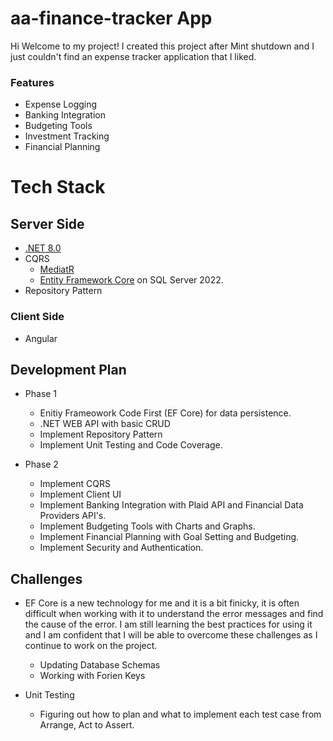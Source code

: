 # aa-finance-tracker App

Hi Welcome to my project! I created this project after Mint shutdown and I just couldn't find an expense tracker application that I liked.

### Features

- Expense Logging
- Banking Integration
- Budgeting Tools
- Investment Tracking
- Financial Planning

# Tech Stack

## Server Side

- [.NET 8.0](https://github.com/dotnet/core)
- CQRS
  - [MediatR](https://github.com/jbogard/MediatR)
  - [Entity Framework Core](https://github.com/aspnet/EntityFrameworkCore) on SQL Server 2022.
- Repository Pattern

### Client Side

- Angular

## Development Plan

- Phase 1

  - Enitiy Frameowork Code First (EF Core) for data persistence.
  - .NET WEB API with basic CRUD
  - Implement Repository Pattern
  - Implement Unit Testing and Code Coverage.

- Phase 2
  - Implement CQRS
  - Implement Client UI
  - Implement Banking Integration with Plaid API and Financial Data Providers API's.
  - Implement Budgeting Tools with Charts and Graphs.
  - Implement Financial Planning with Goal Setting and Budgeting.
  - Implement Security and Authentication.

## Challenges

- EF Core is a new technology for me and it is a bit finicky, it is often difficult when working with it to understand the error messages and find the cause of the error. I am still learning the best practices for using it and I am confident that I will be able to overcome these challenges as I continue to work on the project.

  - Updating Database Schemas
  - Working with Forien Keys

- Unit Testing
  - Figuring out how to plan and what to implement each test case from Arrange, Act to Assert.
